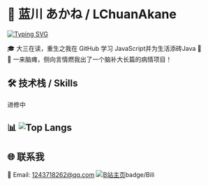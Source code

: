# 🌸 蓝川 あかね / LChuanAkane
[![Typing SVG](https://readme-typing-svg.herokuapp.com?font=Fira+Code&pause=1000&color=F76E6E&center=true&vCenter=true&width=435&lines=你好！我是LChuanAkane;欢迎来到我的GitHub主页!✨)](https://git.io/typing-svg)

🎓 大三在读，重生之我在 GitHub 学习 JavaScript并为生活添砖Java 🍓  
🧠 一来脑瘫，侧向言情燃我出了一个脑补大长篇的病情项目！

## 🛠 技术栈 / Skills
进修中
## 📊 ![Top Langs](https://github-readme-stats.vercel.app/api/top-langs/?username=LchuanAkane&layout=compact&theme=tokyonight)

## 🌐 联系我
📧 Email: 1243718262@qq.com
   [![B站主页](https://img.shields.io/bili-主页-ff69b4?logo=bilibili)](https://space.bilibili.com/22646819)badge/Bili


